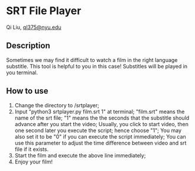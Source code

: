 # SRT File Player
Qi Liu, ql375@nyu.edu

## Description
Sometimes we may find it difficult to watch a film in the right language substitle.
This tool is helpful to you in this case!
Substitles will be played in you terminal.

## How to use
1) Change the directory to /srtplayer;
2) Input "python3 srtplayer.py film.srt 1" at terminal; 
 "film.srt" means the name of the srt file; 
 "1" means the the seconds that the substitle should advance after you start the video;
 Usually, you click to start video, then one second later you execute the script; hence choose "1";
 You may also set it to be "0" if you can execute the script immediately;
 You can use this parameter to adjust the time difference between video and srt file if it exists.
3) Start the film and execute the above line immediately;
4) Enjoy your film!